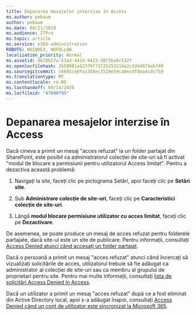 ```yaml
---
title: Depanarea mesajelor interzise în Access
ms.author: pebaum
author: pebaum
ms.date: 04/21/2020
ms.audience: ITPro
ms.topic: article
ms.service: o365-administration
ROBOTS: NOINDEX, NOFOLLOW
localization_priority: Normal
ms.assetid: d678b57a-53ad-4414-9423-d8726a0c532f
ms.openlocfilehash: 3550081a12379f73725253214a2c2d44974ab740
ms.sourcegitcommit: c6692ce0fa1358ec3529e59ca0ecdfdea4cdc759
ms.translationtype: MT
ms.contentlocale: ro-RO
ms.lasthandoff: 09/14/2020
ms.locfileid: "47690795"
---
```

# <a name="troubleshoot-access-denied-messages"></a>Depanarea mesajelor interzise în Access

Dacă cineva a primit un mesaj "acces refuzat" la un folder partajat din SharePoint, este posibil ca administratorul colecției de site-uri să fi activat "modul de blocare a permisiunii pentru utilizatorul Access limitat". Pentru a dezactiva această problemă: 
  
1. Navigați la site, faceți clic pe pictograma Setări, apoi faceți clic pe **Setări site**.
    
2. Sub **Administrare colecție de site-uri**, faceți clic pe **Caracteristici colecție de site-uri**.
    
3. Lângă **modul blocare permisiune utilizator cu acces limitat**, faceți clic pe **Dezactivare**.
    
De asemenea, se poate produce un mesaj de acces refuzat pentru folderele partajate, dacă site-ul este un site de publicare. Pentru informații, consultați [Access Denied atunci când accesați un folder partajat](https://go.microsoft.com/fwlink/?linkid=2004317).
  
Dacă o persoană a primit un mesaj "acces refuzat" atunci când încercați să vizualizați solicitările de acces, utilizatorul trebuie să fie adăugat ca administrator al colecției de site-uri sau ca membru al grupului de proprietari pentru site. Pentru mai multe informații, consultați [lista de solicitări Access Denied în Access](https://go.microsoft.com/fwlink/?linkid=2004220).
  
Dacă un utilizator a primit un mesaj "acces refuzat" după ce a fost eliminat din Active Directory local, apoi s-a adăugat înapoi, consultați [Access Denied când un cont de utilizator este sincronizat la Microsoft 365](https://go.microsoft.com/fwlink/?linkid=2004318).
  

